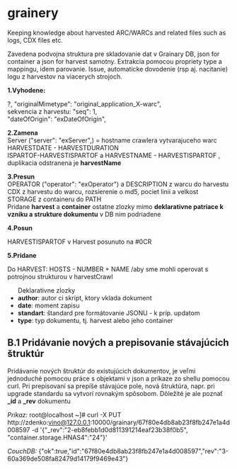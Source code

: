 # grainery
Keeping knowledge about harvested ARC/WARCs and related files such as logs, CDX files etc.


Zavedena podvojna struktura pre skladovanie dat v Grainary DB, json for container a json for harvest samotny. Extrakcia pomocou propriety type a mappingu, idem parovanie. Issue, automaticke dovodenie (rsp aj. nacitanie) logu z harvestov na viacerych strojoch.

<b> 1.Vyhodene: </b>

?, "originalMimetype": "original_application_X-warc", <br>
sekvencia z harvestu:  "seq": 1, <br>
"dateOfOrigin": "exDateOfOrigin", <br>

<b> 2.Zamena </b><br>
Server ("server": "exServer",) = hostname crawlera vytvarajuceho warc <br>
HARVESTDATE - HARVESTDURATION <br>
ISPARTOF-HARVESTISPARTOF a HARVESTNAME - HARVESTISPARTOF , duplikacia odstranena je <b>harvestName</b> <br>

<b>3.Presun </b><br>
OPERATOR ("operator": "exOperator") a DESCRIPTION z warcu do harvestu <br>
CDX z harvestu do warcu, rozsierenie o md5, pociet linii a velkost <br>
STORAGE z containeru do PATH <br>
Pridane <b>harvest</b> a <b>container</b> ostatne zlozky mimo <b>deklarativne patriace k vzniku a strukture dokumentu</b> v DB nim podriadene 

<b> 4.Posun </b><br>

HARVESTISPARTOF v Harvest posunuto na #0CR <br>

<b> 5.Pridane</b><br>

Do HARVEST:  HOSTS - NUMBER + NAME /aby sme mohli operovat s potrojnou strukturou v harvestCrawl <br>
<ul>Deklarativne zlozky
<li><b>author</b>: autor ci skript, ktory vklada dokument</li>
<li><b>date</b>: moment zapisu</li>
<li><b>standart</b>: štandard pre formátovanie JSONU - k príp. updatom</li>
<li><b>type</b>: typ dokumentu, tj. harvest alebo jeho container</li></ul>

<h2>B.1 Pridávanie nových a prepisovanie stávajúcich štruktúr</h2>

Pridávanie nových štruktúr do existujúcich dokumentov, je veľmi jednoduché pomocou práce s objektami v json a príkaze zo shellu pomocou curl. Pri prepisovaní sa prepíše stávajúce pole, nová štruktúra, napr. pri upgrade standardu sa vytvorí rovnakým spôsobom. Dôležité je ale poznať <b>_id</b> a <b>_rev</b> dokumentu


<i>Príkaz:</i> root@localhost ~]# curl -X PUT http://zdenko:vino@127.0.0.1:10000/grainary/67f80e4db8ab23f8fb247e1a4d008597 -d '{"_rev":"2-eb8febb1d0d811391214eaf23b38f0b5", "container.storage.HNAS4":"24"}'

<i>CouchDB:</i> {"ok":true,"id":"67f80e4db8ab23f8fb247e1a4d008597","rev":"3-60a369de508fa82479d14179f9469e43"}
